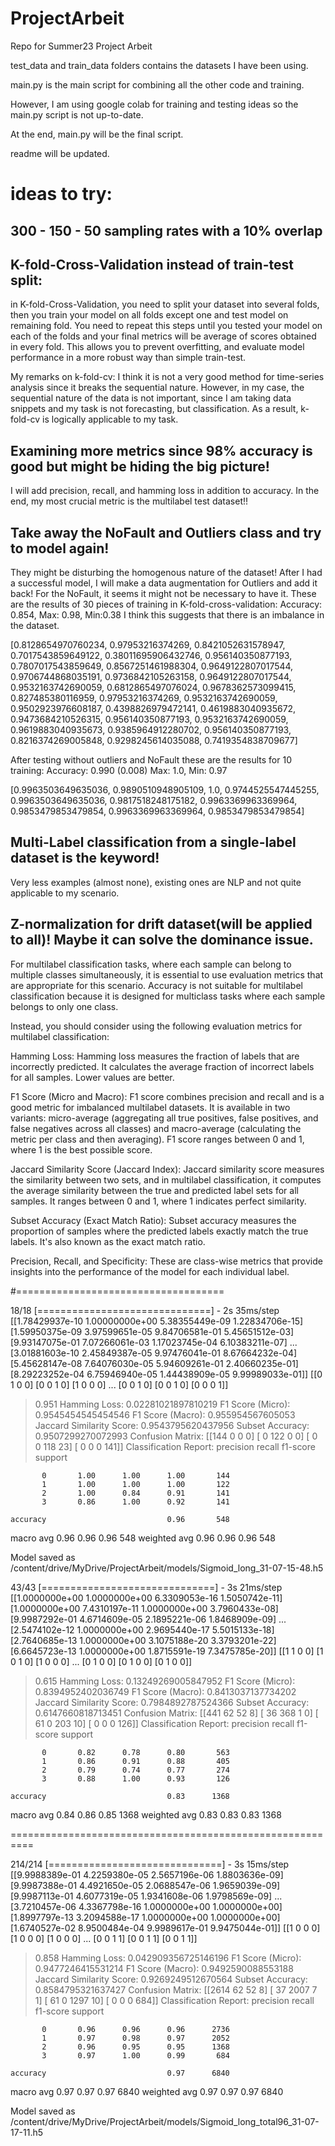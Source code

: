 # ProjectArbeit
Repo for Summer23 Project Arbeit

test_data and train_data folders contains the datasets I have been using.

main.py is the main script for combining all the other code and training.

However, I am using google colab for training and testing ideas so the main.py script is not up-to-date.

At the end, main.py will be the final script.

readme will be updated.

# ideas to try:

## 300 - 150 - 50 sampling rates with a 10% overlap

## K-fold-Cross-Validation instead of train-test split:

in K-fold-Cross-Validation, you need to split your dataset into several folds, then you train your model on all folds except one and test model on remaining fold. You need to repeat this steps until you tested your model on each of the folds and your final metrics will be average of scores obtained in every fold. This allows you to prevent overfitting, and evaluate model performance in a more robust way than simple train-test.

My remarks on k-fold-cv: I think it is not a very good method for time-series analysis since it breaks the sequential nature. However, in my case, the sequential nature of the data is not important, since I am taking data snippets and my task is not forecasting, but classification. As a result, k-fold-cv is logically applicable to my task.

## Examining more metrics since 98% accuracy is good but might be hiding the big picture!

I will add precision, recall, and hamming loss in addition to accuracy. In the end, my most crucial metric is the multilabel test dataset!!

## Take away the NoFault and Outliers class and try to model again!

They might be disturbing the homogenous nature of the dataset! After I had a successful model, I will make a data augmentation for Outliers and add it back! For the NoFault, it seems it might not be necessary to have it.
These are the results of 30 pieces of training in K-fold-cross-validation:
Accuracy: 0.854, Max: 0.98, Min:0.38 
I think this suggests that there is an imbalance in the dataset.

[0.8128654970760234,
 0.97953216374269,
 0.8421052631578947,
 0.7017543859649122,
 0.38011695906432746,
 0.956140350877193,
 0.7807017543859649,
 0.8567251461988304,
 0.9649122807017544,
 0.9706744868035191,
 0.9736842105263158,
 0.9649122807017544,
 0.9532163742690059,
 0.6812865497076024,
 0.9678362573099415,
 0.827485380116959,
 0.97953216374269,
 0.9532163742690059,
 0.9502923976608187,
 0.4398826979472141,
 0.4619883040935672,
 0.9473684210526315,
 0.956140350877193,
 0.9532163742690059,
 0.9619883040935673,
 0.9385964912280702,
 0.956140350877193,
 0.8216374269005848,
 0.9298245614035088,
 0.7419354838709677]

 After testing without outliers and NoFault these are the results for 10 training:
 Accuracy: 0.990 (0.008) Max: 1.0, Min: 0.97

 [0.9963503649635036,
 0.9890510948905109,
 1.0,
 0.9744525547445255,
 0.9963503649635036,
 0.9817518248175182,
 0.9963369963369964,
 0.9853479853479854,
 0.9963369963369964,
 0.9853479853479854]

## Multi-Label classification from a single-label dataset is the keyword!

Very less examples (almost none), existing ones are NLP and not quite applicable to my scenario.

## Z-normalization for drift dataset(will be applied to all)! Maybe it can solve the dominance issue.




For multilabel classification tasks, where each sample can belong to multiple classes simultaneously, it is essential to use evaluation metrics that are appropriate for this scenario. Accuracy is not suitable for multilabel classification because it is designed for multiclass tasks where each sample belongs to only one class.

Instead, you should consider using the following evaluation metrics for multilabel classification:

Hamming Loss: Hamming loss measures the fraction of labels that are incorrectly predicted. It calculates the average fraction of incorrect labels for all samples. Lower values are better.

F1 Score (Micro and Macro): F1 score combines precision and recall and is a good metric for imbalanced multilabel datasets. It is available in two variants: micro-average (aggregating all true positives, false positives, and false negatives across all classes) and macro-average (calculating the metric per class and then averaging). F1 score ranges between 0 and 1, where 1 is the best possible score.

Jaccard Similarity Score (Jaccard Index): Jaccard similarity score measures the similarity between two sets, and in multilabel classification, it computes the average similarity between the true and predicted label sets for all samples. It ranges between 0 and 1, where 1 indicates perfect similarity.

Subset Accuracy (Exact Match Ratio): Subset accuracy measures the proportion of samples where the predicted labels exactly match the true labels. It's also known as the exact match ratio.

Precision, Recall, and Specificity: These are class-wise metrics that provide insights into the performance of the model for each individual label.



#====================================

18/18 [==============================] - 2s 35ms/step
[[1.78429937e-10 1.00000000e+00 5.38355449e-09 1.22834706e-15]
 [1.59950375e-09 3.97599651e-05 9.84706581e-01 5.45651512e-03]
 [9.93147075e-01 7.07266061e-03 1.17023745e-04 6.10383211e-07]
 ...
 [3.01881603e-10 2.45849387e-05 9.97476041e-01 8.67664232e-04]
 [5.45628147e-08 7.64076030e-05 5.94609261e-01 2.40660235e-01]
 [8.29223252e-04 6.75946940e-05 1.44438909e-05 9.99989033e-01]]
[[0 1 0 0]
 [0 0 1 0]
 [1 0 0 0]
 ...
 [0 0 1 0]
 [0 0 1 0]
 [0 0 0 1]]
>0.951
Hamming Loss: 0.02281021897810219
F1 Score (Micro): 0.9545454545454546
F1 Score (Macro): 0.955954567605053
Jaccard Similarity Score: 0.9543795620437956
Subset Accuracy: 0.9507299270072993
Confusion Matrix:
[[144   0   0   0]
 [  0 122   0   0]
 [  0   0 118  23]
 [  0   0   0 141]]
Classification Report:
              precision    recall  f1-score   support

           0       1.00      1.00      1.00       144
           1       1.00      1.00      1.00       122
           2       1.00      0.84      0.91       141
           3       0.86      1.00      0.92       141

    accuracy                           0.96       548
   macro avg       0.96      0.96      0.96       548
weighted avg       0.96      0.96      0.96       548

Model saved as /content/drive/MyDrive/ProjectArbeit/models/Sigmoid_long_31-07-15-48.h5


43/43 [==============================] - 3s 21ms/step
[[1.0000000e+00 1.0000000e+00 6.3309053e-16 1.5050742e-11]
 [1.0000000e+00 7.4310197e-11 1.0000000e+00 3.7960433e-08]
 [9.9987292e-01 4.6714609e-05 2.1895221e-06 1.8468909e-09]
 ...
 [2.5474102e-12 1.0000000e+00 2.9695440e-17 5.5015133e-18]
 [2.7640685e-13 1.0000000e+00 3.1075188e-20 3.3793201e-22]
 [6.6645723e-13 1.0000000e+00 1.8715591e-19 7.3475785e-20]]
[[1 1 0 0]
 [1 0 1 0]
 [1 0 0 0]
 ...
 [0 1 0 0]
 [0 1 0 0]
 [0 1 0 0]]
>0.615
Hamming Loss: 0.13249269005847952
F1 Score (Micro): 0.8394952402036749
F1 Score (Macro): 0.8413037137734202
Jaccard Similarity Score: 0.7984892787524366
Subset Accuracy: 0.6147660818713451
Confusion Matrix:
[[441  62  52   8]
 [ 36 368   1   0]
 [ 61   0 203  10]
 [  0   0   0 126]]
Classification Report:
              precision    recall  f1-score   support

           0       0.82      0.78      0.80       563
           1       0.86      0.91      0.88       405
           2       0.79      0.74      0.77       274
           3       0.88      1.00      0.93       126

    accuracy                           0.83      1368
   macro avg       0.84      0.86      0.85      1368
weighted avg       0.83      0.83      0.83      1368


==========================================================

214/214 [==============================] - 3s 15ms/step
[[9.9988389e-01 4.2259380e-05 2.5657196e-06 1.8803636e-09]
 [9.9987388e-01 4.4921650e-05 2.0688547e-06 1.9659039e-09]
 [9.9987113e-01 4.6077319e-05 1.9341608e-06 1.9798569e-09]
 ...
 [3.7210457e-06 4.3367798e-16 1.0000000e+00 1.0000000e+00]
 [1.8997797e-13 3.2094588e-17 1.0000000e+00 1.0000000e+00]
 [1.6740527e-02 8.9500484e-04 9.9989617e-01 9.9475044e-01]]
[[1 0 0 0]
 [1 0 0 0]
 [1 0 0 0]
 ...
 [0 0 1 1]
 [0 0 1 1]
 [0 0 1 1]]
>0.858
Hamming Loss: 0.042909356725146196
F1 Score (Micro): 0.9477246415531214
F1 Score (Macro): 0.9492590088553188
Jaccard Similarity Score: 0.9269249512670564
Subset Accuracy: 0.8584795321637427
Confusion Matrix:
[[2614   62   52    8]
 [  37 2007    7    1]
 [  61    0 1297   10]
 [   0    0    0  684]]
Classification Report:
              precision    recall  f1-score   support

           0       0.96      0.96      0.96      2736
           1       0.97      0.98      0.97      2052
           2       0.96      0.95      0.95      1368
           3       0.97      1.00      0.99       684

    accuracy                           0.97      6840
   macro avg       0.97      0.97      0.97      6840
weighted avg       0.97      0.97      0.97      6840

Model saved as /content/drive/MyDrive/ProjectArbeit/models/Sigmoid_long_total96_31-07-17-11.h5